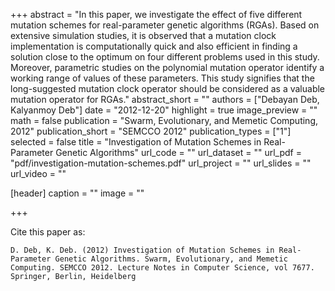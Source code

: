+++
abstract = "In this paper, we investigate the effect of five different mutation schemes for real-parameter genetic algorithms (RGAs). Based on extensive simulation studies, it is observed that a mutation clock implementation is computationally quick and also efficient in finding a solution close to the optimum on four different problems used in this study. Moreover, parametric studies on the polynomial mutation operator identify a working range of values of these parameters. This study signifies that the long-suggested mutation clock operator should be considered as a valuable mutation operator for RGAs."
abstract_short = ""
authors = ["Debayan Deb, Kalyanmoy Deb"]
date = "2012-12-20"
highlight = true
image_preview = ""
math = false
publication = "Swarm, Evolutionary, and Memetic Computing, 2012"
publication_short = "SEMCCO 2012"
publication_types = ["1"]
selected = false
title = "Investigation of Mutation Schemes in Real-Parameter Genetic Algorithms"
url_code = ""
url_dataset = ""
url_pdf = "pdf/investigation-mutation-schemes.pdf"
url_project = ""
url_slides = ""
url_video = ""

[header]
  caption = ""
  image = ""

+++

Cite this paper as:
```
D. Deb, K. Deb. (2012) Investigation of Mutation Schemes in Real-Parameter Genetic Algorithms. Swarm, Evolutionary, and Memetic Computing. SEMCCO 2012. Lecture Notes in Computer Science, vol 7677. Springer, Berlin, Heidelberg
```
